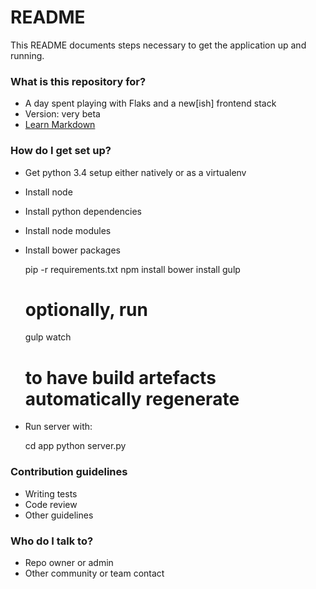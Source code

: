 # README #

This README documents steps necessary to get the application up and running.

### What is this repository for? ###

* A day spent playing with Flaks and a new[ish] frontend stack
* Version: very beta
* [Learn Markdown](https://bitbucket.org/tutorials/markdowndemo)

### How do I get set up? ###

* Get python 3.4 setup either natively or as a virtualenv
* Install node
* Install python dependencies
* Install node modules
* Install bower packages

    pip -r requirements.txt
    npm install
    bower install
    gulp
    # optionally, run
    gulp watch
    # to have build artefacts automatically regenerate

* Run server with:

    cd app
    python server.py

### Contribution guidelines ###

* Writing tests
* Code review
* Other guidelines

### Who do I talk to? ###

* Repo owner or admin
* Other community or team contact